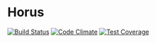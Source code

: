 # Horus

[![Build Status](https://magnum.travis-ci.com/zertico/horus.svg?token=Z2W95CmDiyHuxqNmn7Rx&branch=master)](https://magnum.travis-ci.com/zertico/horus)
[![Code Climate](https://codeclimate.com/repos/5627b0d9e30ba05b310028f1/badges/e0bb671789b6d26758a9/gpa.svg)](https://codeclimate.com/repos/5627b0d9e30ba05b310028f1/feed)
[![Test Coverage](https://codeclimate.com/repos/5627b0d9e30ba05b310028f1/badges/e0bb671789b6d26758a9/coverage.svg)](https://codeclimate.com/repos/5627b0d9e30ba05b310028f1/coverage)